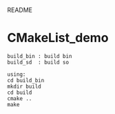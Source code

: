 README

# CMakeList_demo

    build_bin : build bin 
    build_sd  : build so

```
using:
cd build_bin
mkdir build
cd build
cmake ..
make
```